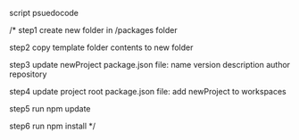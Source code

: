 script psuedocode

/*
step1
create new folder in /packages folder

step2
copy template folder contents to new folder

step3
update newProject package.json file:
    name
    version
    description
    author
    repository

step4
update project root package.json file:
    add newProject to workspaces

step5
run npm update

step6
run npm install
*/